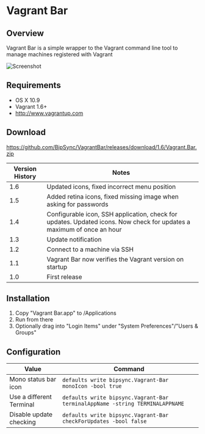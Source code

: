 # Vagrant Bar

## Overview

Vagrant Bar is a simple wrapper to the Vagrant command line tool to manage machines registered with Vagrant

![Screenshot](https://raw.githubusercontent.com/BipSync/VagrantBar/master/Screenshot.png)

## Requirements

* OS X 10.9
* Vagrant 1.6+ 
 * http://www.vagrantup.com

## Download

https://github.com/BipSync/VagrantBar/releases/download/1.6/Vagrant.Bar.zip


Version History|Notes
----|----
1.6 | Updated icons, fixed incorrect menu position
1.5 | Added retina icons, fixed missing image when asking for passwords
1.4 | Configurable icon, SSH application, check for updates. Updated icons. Now check for updates a maximum of once an hour
1.3 | Update notification
1.2 | Connect to a machine via SSH
1.1 | Vagrant Bar now verifies the Vagrant version on startup
1.0 | First release

## Installation
1. Copy "Vagrant Bar.app" to /Applications
2. Run from there
3. Optionally drag into "Login Items" under "System Preferences"/"Users & Groups"

## Configuration

Value|Command
---|---
Mono status bar icon|`defaults write bipsync.Vagrant-Bar monoIcon -bool true`
Use a different Terminal|`defaults write bipsync.Vagrant-Bar terminalAppName -string TERMINALAPPNAME`
Disable update checking|`defaults write bipsync.Vagrant-Bar checkForUpdates -bool false`